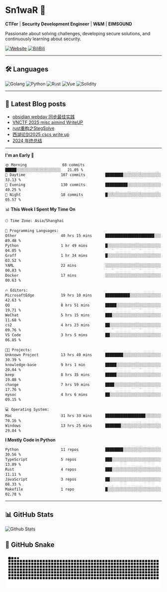 # Sn1waR 👋

**CTFer** | **Security Development Engineer** | **W&M** | **EIMSOUND**

Passionate about solving challenges, developing secure solutions, and continuously learning about security.

[![Website](https://img.shields.io/website?url=https%3A%2F%2Fwww.snowywar.top)](https://www.snowywar.top) 
[![BiliBili](https://img.shields.io/badge/BiliBili-哔哩哔哩-00A1D6?style=flat&logo=bilibili&logoColor=white)](https://space.bilibili.com/8389161)  

---

## 🛠️ Languages
![Golang](https://img.shields.io/badge/-Golang-00ADD8?style=flat&logo=go&logoColor=white)
![Python](https://img.shields.io/badge/-Python-3776AB?style=flat&logo=python&logoColor=white)
![Rust](https://img.shields.io/badge/-Rust-000000?style=flat&logo=rust&logoColor=white)
![Vue](https://img.shields.io/badge/-Vue.js-4FC08D?style=flat&logo=vue.js&logoColor=white)
![Solidity](https://img.shields.io/badge/-Solidity-363636?style=flat&logo=solidity&logoColor=white)

---
## 📖 Latest Blog posts
<!-- BLOG-POST-LIST:START -->
- [obsidian webdav 同步最佳实践](https://www.snowywar.top/4555.html)
- [VNCTF 2025 misc aimind WriteUP](https://www.snowywar.top/4546.html)
- [rust重构之StegSolve](https://www.snowywar.top/4541.html)
- [西湖论剑2025 cscs write up](https://www.snowywar.top/4527.html)
- [2024 年终总结](https://www.snowywar.top/4525.html)
<!-- BLOG-POST-LIST:END -->
---
<!--START_SECTION:waka-->
**I'm an Early 🐤** 

```text
🌞 Morning                68 commits          █████░░░░░░░░░░░░░░░░░░░░   21.05 % 
🌆 Daytime                107 commits         ████████░░░░░░░░░░░░░░░░░   33.13 % 
🌃 Evening                130 commits         ██████████░░░░░░░░░░░░░░░   40.25 % 
🌙 Night                  18 commits          █░░░░░░░░░░░░░░░░░░░░░░░░   05.57 % 
```


📊 **This Week I Spent My Time On** 

```text
🕑︎ Time Zone: Asia/Shanghai

💬 Programming Languages: 
Other                    40 hrs 15 mins      ██████████████████████░░░   89.48 % 
Python                   1 hr 49 mins        █░░░░░░░░░░░░░░░░░░░░░░░░   04.05 % 
Groff                    1 hr 34 mins        █░░░░░░░░░░░░░░░░░░░░░░░░   03.52 % 
YAML                     22 mins             ░░░░░░░░░░░░░░░░░░░░░░░░░   00.83 % 
Docker                   17 mins             ░░░░░░░░░░░░░░░░░░░░░░░░░   00.63 % 

🔥 Editors: 
MicrosoftEdge            19 hrs 10 mins      ███████████░░░░░░░░░░░░░░   42.63 % 
QQ                       8 hrs 51 mins       █████░░░░░░░░░░░░░░░░░░░░   19.71 % 
WeChat                   5 hrs 15 mins       ███░░░░░░░░░░░░░░░░░░░░░░   11.68 % 
cs2                      4 hrs 23 mins       ██░░░░░░░░░░░░░░░░░░░░░░░   09.76 % 
VS Code                  3 hrs 5 mins        ██░░░░░░░░░░░░░░░░░░░░░░░   06.85 % 

🐱‍💻 Projects: 
Unknown Project          13 hrs 40 mins      ████████░░░░░░░░░░░░░░░░░   30.39 % 
knowledge-base           9 hrs 1 min         █████░░░░░░░░░░░░░░░░░░░░   20.04 % 
keep                     8 hrs 35 mins       █████░░░░░░░░░░░░░░░░░░░░   19.08 % 
change                   7 hrs 59 mins       ████░░░░░░░░░░░░░░░░░░░░░   17.76 % 
mysoc                    4 hrs 6 mins        ██░░░░░░░░░░░░░░░░░░░░░░░   09.15 % 

💻 Operating System: 
Mac                      31 hrs 33 mins      ██████████████████░░░░░░░   70.16 % 
Windows                  13 hrs 25 mins      ███████░░░░░░░░░░░░░░░░░░   29.84 % 
```

**I Mostly Code in Python** 

```text
Python                   11 repos            ████████░░░░░░░░░░░░░░░░░   30.56 % 
TypeScript               5 repos             ███░░░░░░░░░░░░░░░░░░░░░░   13.89 % 
Rust                     4 repos             ███░░░░░░░░░░░░░░░░░░░░░░   11.11 % 
JavaScript               3 repos             ██░░░░░░░░░░░░░░░░░░░░░░░   08.33 % 
Makefile                 1 repo              █░░░░░░░░░░░░░░░░░░░░░░░░   02.78 % 
```




<!--END_SECTION:waka-->
---

## 📊 GitHub Stats
![Github Stats](https://github-readme-stats.vercel.app/api?username=jiayuqi7813&show_icons=true&theme=radical)

## 🐍 GitHub Snake
<picture>
  <source media="(prefers-color-scheme: dark)" srcset="https://raw.githubusercontent.com/jiayuqi7813/jiayuqi7813/output/github-contribution-grid-snake-dark.svg">
  <source media="(prefers-color-scheme: light)" srcset="https://raw.githubusercontent.com/jiayuqi7813/jiayuqi7813/output/github-contribution-grid-snake.svg">
  <img alt="github contribution grid snake animation" src="https://raw.githubusercontent.com/jiayuqi7813/jiayuqi7813/output/github-contribution-grid-snake.svg">
</picture>

